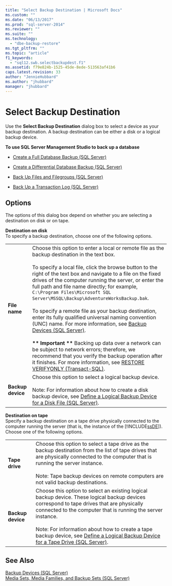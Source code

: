```yaml
---
title: "Select Backup Destination | Microsoft Docs"
ms.custom: ""
ms.date: "06/13/2017"
ms.prod: "sql-server-2014"
ms.reviewer: ""
ms.suite: ""
ms.technology: 
  - "dbe-backup-restore"
ms.tgt_pltfrm: ""
ms.topic: "article"
f1_keywords: 
  - "sql12.swb.selectbackupdest.f1"
ms.assetid: f79e824b-1525-45de-8ede-513563af41b6
caps.latest.revision: 33
author: "JennieHubbard"
ms.author: "jhubbard"
manager: "jhubbard"
---
```

# Select Backup Destination
  Use the **Select Backup Destination** dialog box to select a device as your backup destination. A backup destination can be either a disk or a logical backup device.  
  
 **To use SQL Server Management Studio to back up a database**  
  
-   [Create a Full Database Backup &#40;SQL Server&#41;](../../2014/database-engine/create-a-full-database-backup-sql-server.md)  
  
-   [Create a Differential Database Backup &#40;SQL Server&#41;](../../2014/database-engine/create-a-differential-database-backup-sql-server.md)  
  
-   [Back Up Files and Filegroups &#40;SQL Server&#41;](../../2014/database-engine/back-up-files-and-filegroups-sql-server.md)  
  
-   [Back Up a Transaction Log &#40;SQL Server&#41;](../../2014/database-engine/back-up-a-transaction-log-sql-server.md)  
  
## Options  
 The options of this dialog box depend on whether you are selecting a destination on disk or on tape.  
  
 **Destination on disk**  
 To specify a backup destination, choose one of the following options.  
  
|||  
|-|-|  
|**File name**|Choose this option to enter a local or remote file as the backup destination in the text box.<br /><br /> To specify a local file, click the browse button to the right of the text box and navigate to a file on the fixed drives of the computer running the server, or enter the full path and file name directly; for example, `C:\Program Files\Microsoft SQL Server\MSSQL\Backup\AdventureWorksBackup.bak`.<br /><br /> To specify a remote file as your backup destination, enter its fully qualified universal naming convention (UNC) name. For more information, see [Backup Devices &#40;SQL Server&#41;](../../2014/database-engine/backup-devices-sql-server.md).<br /><br /> **\*\* Important \*\*** Backing up data over a network can be subject to network errors; therefore, we recommend that you verify the backup operation after it finishes. For more information, see [RESTORE VERIFYONLY &#40;Transact-SQL&#41;](~/t-sql/statements/restore-statements-verifyonly-transact-sql.md).|  
|**Backup device**|Choose this option to select a logical backup device.<br /><br /> Note: For information about how to create a disk backup device, see [Define a Logical Backup Device for a Disk File &#40;SQL Server&#41;](../../2014/database-engine/define-a-logical-backup-device-for-a-disk-file-sql-server.md).|  
  
 **Destination on tape**  
 Specify a backup destination on a tape drive physically connected to the computer running the server (that is, the instance of the [!INCLUDE[ssDE](../includes/ssde-md.md)]). Choose one of the following options.  
  
|||  
|-|-|  
|**Tape drive**|Choose this option to select a tape drive as the backup destination from the list of tape drives that are physically connected to the computer that is running the server instance.<br /><br /> Note: Tape backup devices on remote computers are not valid backup destinations.|  
|**Backup device**|Choose this option to select an existing logical backup device. These logical backup devices correspond to tape drives that are physically connected to the computer that is running the server instance.<br /><br /> Note: For information about how to create a tape backup device, see [Define a Logical Backup Device for a Tape Drive &#40;SQL Server&#41;](../../2014/database-engine/define-a-logical-backup-device-for-a-tape-drive-sql-server.md).|  
  
## See Also  
 [Backup Devices &#40;SQL Server&#41;](../../2014/database-engine/backup-devices-sql-server.md)   
 [Media Sets, Media Families, and Backup Sets &#40;SQL Server&#41;](../../2014/database-engine/media-sets-media-families-and-backup-sets-sql-server.md)  
  
  
